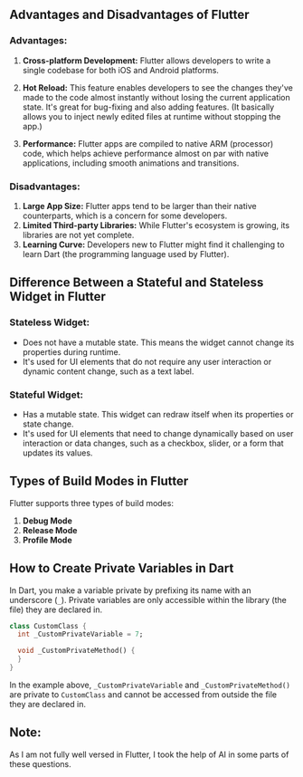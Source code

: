 ## Advantages and Disadvantages of Flutter

### Advantages:

1. **Cross-platform Development:** Flutter allows developers to write a single codebase for both iOS and Android platforms.

2. **Hot Reload:** This feature enables developers to see the changes they've made to the code almost instantly without losing the current application state. It's great for bug-fixing and also adding features. (It basically allows you to inject newly edited files at runtime without stopping the app.)

3. **Performance:** Flutter apps are compiled to native ARM (processor) code, which helps achieve performance almost on par with native applications, including smooth animations and transitions.

### Disadvantages:

1. **Large App Size:** Flutter apps tend to be larger than their native counterparts, which is a concern for some developers.
2. **Limited Third-party Libraries:** While Flutter's ecosystem is growing, its libraries are not yet complete.
3. **Learning Curve:** Developers new to Flutter might find it challenging to learn Dart (the programming language used by Flutter).

## Difference Between a Stateful and Stateless Widget in Flutter

### Stateless Widget:

- Does not have a mutable state. This means the widget cannot change its properties during runtime.
- It's used for UI elements that do not require any user interaction or dynamic content change, such as a text label.

### Stateful Widget:

- Has a mutable state. This widget can redraw itself when its properties or state change.
- It's used for UI elements that need to change dynamically based on user interaction or data changes, such as a checkbox, slider, or a form that updates its values.

## Types of Build Modes in Flutter

Flutter supports three types of build modes:

1. **Debug Mode**
2. **Release Mode**
3. **Profile Mode**

## How to Create Private Variables in Dart

In Dart, you make a variable private by prefixing its name with an underscore (`_`). Private variables are only accessible within the library (the file) they are declared in.

```dart
class CustomClass {
  int _CustomPrivateVariable = 7;

  void _CustomPrivateMethod() {
  }
}
```

In the example above, `_CustomPrivateVariable` and `_CustomPrivateMethod()` are private to `CustomClass` and cannot be accessed from outside the file they are declared in.

## Note:

As I am not fully well versed in Flutter, I took the help of AI in some parts of these questions.
